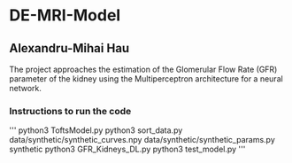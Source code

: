 # DE-MRI-Model
## Alexandru-Mihai Hau

The project approaches the estimation of the Glomerular Flow Rate (GFR) parameter of the kidney using the Multiperceptron architecture for a neural network.

### Instructions to run the code

'''
python3 ToftsModel.py
python3 sort_data.py data/synthetic/synthetic_curves.npy data/synthetic/synthetic_params.py synthetic
python3 GFR_Kidneys_DL.py
python3 test_model.py
'''
